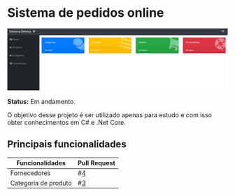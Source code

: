 # Sistema de pedidos online

![](https://github.com/Clayder/dotnet-sistema-delivery/blob/master/sistema_delivery_v1.png?raw=true)

**Status:** Em andamento.

O objetivo desse projeto é ser utilizado apenas para estudo e com isso obter conhecimentos em C# e .Net Core. 

## Principais funcionalidades

 
| Funcionalidades| Pull Request|
|--|--|
| Fornecedores| #[4](https://github.com/Clayder/dotnet-sistema-delivery/pull/4) |
| Categoria de produto| #[3](https://github.com/Clayder/dotnet-sistema-delivery/pull/3)


